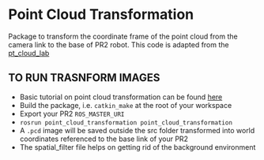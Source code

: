 Point Cloud Transformation
===============

Package to transform the coordinate frame of the point cloud from the camera link to the base of PR2 robot. This code is adapted from the [pt_cloud_lab](http://correll.cs.colorado.edu/?p=2807)

## TO RUN TRASNFORM IMAGES
* Basic tutorial on point cloud transformation can be found [here](http://pointclouds.org/documentation/tutorials/matrix_transform.php)
* Build the package, i.e. `catkin_make` at the root of your workspace
* Export your PR2 `ROS_MASTER_URI`
* `rosrun point_cloud_transformation point_cloud_transformation`
* A `.pcd` image will be saved outside the src folder transformed into world coordinates referenced to the base link of your PR2
* The spatial_filter file helps on getting rid of the background environment



